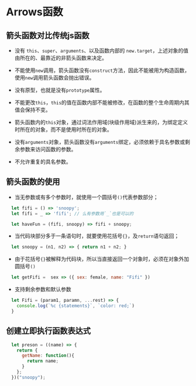 # Arrows函数

## 箭头函数对比传统js函数
  - 没有 `this`、`super`、`arguments`、以及函数内部的 `new.target`，上述对象的值由所在的、最靠近的非箭头函数来决定。
  
  - 不能使用`new`调用，箭头函数没有`construct`方法，因此不能被用为构造函数，使用`new`调用箭头函数会抛出错误。

  - 没有原型，也就是没有`prototype`属性。
  
  - 不能更改`this`，`this`的值在函数内部不能被修改，在函数的整个生命周期内其值会保持不变。
 
  - 箭头函数内的`this`对象，通过词法作用域(块级作用域)派生来的，为绑定定义时所在的对象，而不是使用时所在的对象。

  - 没有`arguments`对象，箭头函数没有`arguments`绑定，必须依赖于具名参数或剩余参数来访问函数的参数。

  - 不允许重复的具名参数。

## 箭头函数的使用
  - 当无参数或有多个参数时，就使用一个圆括号`()`代表参数部分；

  ```js
    let fifi = () => 'snoopy';
    let fifi = _ => 'fifi'; // 么有参数用`_`也是可以的

    let haveFun = (fifi, snoopy) => fifi + snoopy;
  ```

  - 当代码块部分多于一条语句时，就要使用花括号`{}`，及`return`语句返回；

  ```js
    let snoopy = (n1, n2) => { return n1 + n2; }
  ```

  - 由于花括号`{}`被解释为代码块，所以当直接返回一个对象时，必须在对象外加圆括号`()`

  ```js
    let getFifi =  sex => ({ sex: female, name: "Fifi" }) 
  ```

  - 支持剩余参数和默认参数

  ```js
    let Fifi = (param1, paramn, ...rest) => {
      console.log(`%c {statements}`, `color: red;`)
    }
  ```


## 创建立即执行函数表达式

  ```js
    let preson = ((name) => {
      return {
        getName: function(){
          return name;
        }
      };  
    })("snoopy");
  ```
